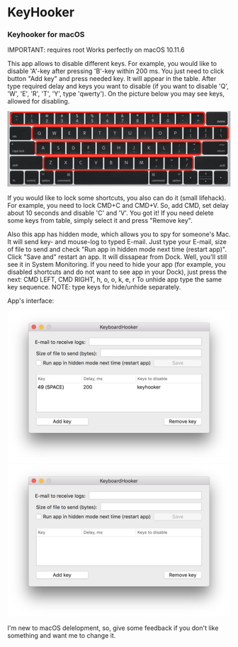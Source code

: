 # KeyHooker
### Keyhooker for macOS

IMPORTANT: requires root
Works perfectly on macOS 10.11.6

  This app allows to disable different keys. For example, you would like to disable 'A'-key after pressing 'B'-key within 200 ms. You just need to click button "Add key" and press needed key. It will appear in the table. After type required delay and keys you want to disable (if you want to disable 'Q', 'W', 'E', 'R', 'T', 'Y', type 'qwerty'). On the picture below you may see keys, allowed for disabling.

<img src="https://github.com/Ivan778/KeyHooker/blob/master/Images/keyboard.jpg" alt="What keys you allowed to lock" width="700">

  If you would like to lock some shortcuts, you also can do it (small lifehack). For example, you need to lock CMD+C and CMD+V. So, add CMD, set delay about 10 seconds and disable 'C' and 'V'. You got it!
  If you need delete some keys from table, simply select it and press "Remove key".
  
  Also this app has hidden mode, which allows you to spy for someone's Mac. It will send key- and mouse-log to typed E-mail. Just type your E-mail, size of file to send and check "Run app in hidden mode next time (restart app)". Click "Save and" restart an app. It will dissapear from Dock. Well, you'll still see it in System Monitoring.
  If you need to hide your app (for example, you disabled shortcuts and do not want to see app in your Dock), just press the next:
                                        CMD LEFT, CMD RIGHT, h, o, o, k, e, r
  To unhide app type the same key sequence.
  NOTE: type keys for hide/unhide separately.
  
  App's interface:
  
<img src="https://github.com/Ivan778/KeyHooker/blob/master/Images/AppInterface.png" alt="What keys you allowed to lock" width="700">
<img src="https://github.com/Ivan778/KeyHooker/blob/master/Images/LockKey.png" alt="What keys you allowed to lock" width="700">
  
  I'm new to macOS delelopment, so, give some feedback if you don't like something and want me to change it.
  
